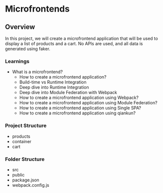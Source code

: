 # Microfrontends

## Overview

In this project, we will create a microfrontend application that will be used to display a list of products and a cart. No APIs are used, and all data is generated using faker.

### Learnings

- What is a microfrontend?
  - How to create a microfrontend application?
  - Build-time vs Runtime Integration
  - Deep dive into Runtime Integration
  - Deep dive into Module Federation with Webpack
  - How to create a microfrontend application using Webpack?
  - How to create a microfrontend application using Module Federation?
  - How to create a microfrontend application using Single SPA?
  - How to create a microfrontend application using qiankun?

### Project Structure

- products
- container
- cart

### Folder Structure

- src
- public
- package.json
- webpack.config.js
